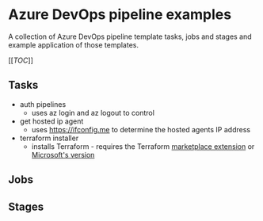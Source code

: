 # Azure DevOps pipeline examples

A collection of Azure DevOps pipeline template tasks, jobs and stages and example application of those templates.

[[_TOC_]]

## Tasks

- auth pipelines
  - uses az login and az logout to control 
- get hosted ip agent
  - uses https://ifconfig.me to determine the hosted agents IP address
- terraform installer
  - installs Terraform - requires the Terraform [marketplace extension](https://marketplace.visualstudio.com/items?itemName=charleszipp.azure-pipelines-tasks-terraform) or [Microsoft's version](https://marketplace.visualstudio.com/items?itemName=ms-devlabs.custom-terraform-tasks&targetId=1b31a8fc-9a57-433b-ac74-31ac7ad5f216&utm_source=vstsproduct&utm_medium=ExtHubManageList)

## Jobs

## Stages
